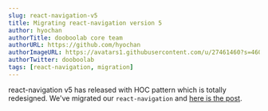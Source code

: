 ```yaml
---
slug: react-navigation-v5
title: Migrating react-navigation version 5
author: hyochan
authorTitle: dooboolab core team
authorURL: https://github.com/hyochan
authorImageURL: https://avatars1.githubusercontent.com/u/27461460?s=460&u=b5860875e26d33fd70fd210f4ea74f81cdf9d99b&v=4
authorTwitter: dooboolab
tags: [react-navigation, migration]
---
```


react-navigation v5 has released with HOC pattern which is totally redesigned. We've migrated our `react-navigation` and [here is the post](https://medium.com/dooboolab/migrating-to-react-navigation-v5-2998cd9c9d0b).